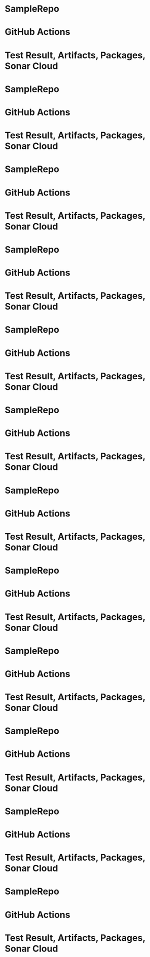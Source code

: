 # SampleRepo

# GitHub Actions
# Test Result, Artifacts, Packages, Sonar Cloud
# SampleRepo

# GitHub Actions
# Test Result, Artifacts, Packages, Sonar Cloud
# SampleRepo

# GitHub Actions
# Test Result, Artifacts, Packages, Sonar Cloud
# SampleRepo

# GitHub Actions
# Test Result, Artifacts, Packages, Sonar Cloud
# SampleRepo

# GitHub Actions
# Test Result, Artifacts, Packages, Sonar Cloud
# SampleRepo

# GitHub Actions
# Test Result, Artifacts, Packages, Sonar Cloud
# SampleRepo

# GitHub Actions
# Test Result, Artifacts, Packages, Sonar Cloud
# SampleRepo

# GitHub Actions
# Test Result, Artifacts, Packages, Sonar Cloud
# SampleRepo

# GitHub Actions
# Test Result, Artifacts, Packages, Sonar Cloud
# SampleRepo

# GitHub Actions
# Test Result, Artifacts, Packages, Sonar Cloud
# SampleRepo

# GitHub Actions
# Test Result, Artifacts, Packages, Sonar Cloud
# SampleRepo

# GitHub Actions
# Test Result, Artifacts, Packages, Sonar Cloud
